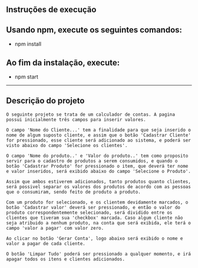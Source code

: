 ## Instruções de execução

## Usando npm, execute os seguintes comandos:

 - npm install

## Ao fim da instalação, execute:

 - npm start

-------------------------------------------------------

 ## Descrição do projeto

    O seguinte projeto se trata de um calculador de contas. A pagina possui inicialmente três campos para inserir valores. 

    O campo 'Nome do Cliente...' tem a finalidade para que seja inserido o nome de algum suposto cliente, e assim que o botão 'Cadastrar Cliente' for pressionado, esse cliente será adicionado ao sistema, e poderá ser visto abaixo do campo 'Selecione os clientes'.

    O campo 'Nome do produto..' e 'Valor do produto..' tem como proposito servir para o cadastro de produtos a serem consumidos, e quando o botão 'Cadastrar Produto' for pressionado o item, que deverá ter nome e valor inseridos, será exibido abaixo do campo 'Selecione o Produto'.

    Assim que ambos estiverem adicionados, tanto produtos quanto clientes, será possivel separar os valores dos produtos de acordo com as pessoas que o consumiram, sendo feito de produto a produto.

    Com um produto for selecionado, e os clientem devidamente marcados, o botão 'Cadastrar valor' deverá ser pressionado, e então o valor do produto correspondentemente selecionado, será dividido entre os clientes que tiveram sua 'checkbox' marcada. Caso algum cliente não seja atribuido a nenhum produto, na conta que será exibida, ele terá o campo 'valor a pagar' com valor zero.

    Ao clicar no botão 'Gerar Conta', logo abaixo será exibido o nome e valor a pagar de cada cliente.

    O botão 'Limpar Tudo' poderá ser pressionado a qualquer momento, e irá apagar todos os itens e clientes adicionados.